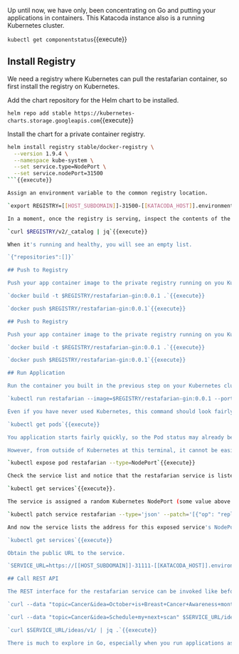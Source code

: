 Up until now, we have only, been concentrating on Go and putting your applications in containers. This Katacoda instance also is a running Kubernetes cluster.

`kubectl get componentstatus`{{execute}}

## Install Registry

We need a registry where Kubernetes can pull the restafarian container, so first install the registry on Kubernetes.

Add the chart repository for the Helm chart to be installed.

`helm repo add stable https://kubernetes-charts.storage.googleapis.com`{{execute}}

Install the chart for a private container registry.

```bash
helm install registry stable/docker-registry \
  --version 1.9.4 \
  --namespace kube-system \
  --set service.type=NodePort \
  --set service.nodePort=31500
```{{execute}}

Assign an environment variable to the common registry location.

`export REGISTRY=[[HOST_SUBDOMAIN]]-31500-[[KATACODA_HOST]].environments.katacoda.com`{{execute}}

In a moment, once the registry is serving, inspect the contents of the empty registry.

`curl $REGISTRY/v2/_catalog | jq`{{execute}}

When it's running and healthy, you will see an empty list.

`{"repositories":[]}`

## Push to Registry

Push your app container image to the private registry running on you Kubernetes cluster.

`docker build -t $REGISTRY/restafarian-gin:0.0.1 .`{{execute}}

`docker push $REGISTRY/restafarian-gin:0.0.1`{{execute}}

## Push to Registry

Push your app container image to the private registry running on you Kubernetes cluster.

`docker build -t $REGISTRY/restafarian-gin:0.0.1 .`{{execute}}

`docker push $REGISTRY/restafarian-gin:0.0.1`{{execute}}

## Run Application

Run the container you built in the previous step on your Kubernetes cluster. The container image comes from the registry.

`kubectl run restafarian --image=$REGISTRY/restafarian-gin:0.0.1 --port=8080`{{execute}}

Even if you have never used Kubernetes, this command should look fairly similar to the `docker run` commands. Now inspect the installation in progress.

`kubectl get pods`{{execute}}

You application starts fairly quickly, so the Pod status may already be running, creating, or initializing. The app is ready for traffic once the Pod status reports `Running`.

However, from outside of Kubernetes at this terminal, it cannot be easily reached. Let's front the Pod with a Service. The service type will be `NodePort`, which will expose the service on a high, random port.

`kubectl expose pod restafarian --type=NodePort`{{execute}}

Check the service list and notice that the restafarian service is listed with a high port number.

`kubectl get services`{{execute}}.

The service is assigned a random Kubernetes NodePort (some value above 30000), and this next line will force the NodePort to 31111.

`kubectl patch service restafarian --type='json' --patch='[{"op": "replace", "path": "/spec/ports/0/nodePort", "value":31111}]'`{{execute}}

And now the service lists the address for this exposed service's NodePort.

`kubectl get services`{{execute}}

Obtain the public URL to the service.

`SERVICE_URL=https://[[HOST_SUBDOMAIN]]-31111-[[KATACODA_HOST]].environments.katacoda.com`{{execute}}

## Call REST API

The REST interface for the restafarian service can be invoked like before.

`curl --data "topic=Cancer&idea=October+is+Breast+Cancer+Awareness+month" $SERVICE_URL/ideas/v1/ | jq .`{{execute}}

`curl --data "topic=Cancer&idea=Schedule+my+next+scan" $SERVICE_URL/ideas/v1/ | jq .`{{execute}}

`curl $SERVICE_URL/ideas/v1/ | jq .`{{execute}}

There is much to explore in Go, especially when you run applications as microservices packaged in containers. This scenario has started you on that path.
